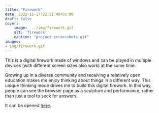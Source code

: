 ```yaml
---
title: "Firework"
date: 2022-11-17T22:51:49+08:00
draft: false
cover:
    image:  ../img/firework.gif
    alt: 'firework'
    caption: "project screenshots gif"
images:
- img/firework.gif
---
```

This is a digital firework made of windows and can be played in multiple devices (with different screen sizes also work) at the same time.

Growing up in a diverse community and receiving a relatively open education makes me enjoy thinking about things in a different way. This unique thinking mode drives me to build this digital firework. In this way, people can see the browser page as a sculpture and performance, rather than just a tool to seek for answers.

It can be opened [here](https://lindashao1220.github.io/abc2022/projectA/).